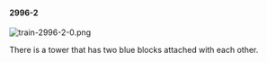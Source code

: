 #### 2996-2
![train-2996-2-0.png](https://github.com/lil-lab/nlvr/raw/master/nlvr/train/images/43/train-2996-2-0.png "train-2996-2-0.png")

There is a tower that has two blue blocks attached with each other.